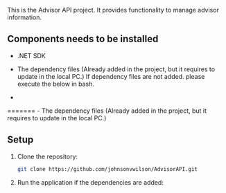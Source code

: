 
This is the Advisor API project. It provides functionality to manage advisor information.

Components needs to be installed
------------------
- .NET SDK

- The dependency files (Already added in the project, but it requires to update in the local PC.)
If dependency files are not added. please execute the below in bash.
- <ItemGroup>
  <PackageReference Include="Microsoft.AspNetCore.Cors" Version="2.2.0" />
  <PackageReference Include="Microsoft.EntityFrameworkCore" Version="9.0.0-preview.7.24405.3" />
  <PackageReference Include="Microsoft.EntityFrameworkCore.InMemory" Version="9.0.0-preview.7.24405.3" />
  <PackageReference Include="Swashbuckle.AspNetCore" Version="6.4.0" />
</ItemGroup>
=======
- The dependency files (Already added in the project, but it requires to update in the local PC.) 


## Setup

1. Clone the repository:
   ```bash
   git clone https://github.com/johnsonvwilson/AdvisorAPI.git
2. Run the application if the dependencies are added:

